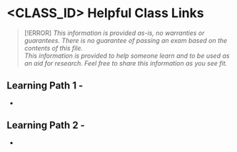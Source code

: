 # <CLASS_ID> Helpful Class Links

>[!ERROR]
_This information is provided as-is, no warranties or guarantees.  There is no guarantee of passing an exam
based on the contents of this file.  
This information is provided to help someone learn and to be used as an aid for research.
Feel free to share this information as you see fit._

## Learning Path 1 - <MODULE TITLE>
- 
  
## Learning Path 2 - <MODULE TITLE>
- 

